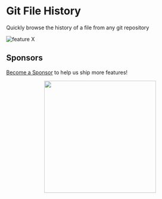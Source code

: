 # Git File History

Quickly browse the history of a file from any git repository

![feature X](https://user-images.githubusercontent.com/1911623/52807635-d5043480-306a-11e9-9b03-351b7cda4936.gif)

## Sponsors

[Become a Sponsor](https://opencollective.com/git-history) to help us ship more features!

<div align="center">
<a href="https://opencollective.com/git-history/donate">
<img
  src="https://opencollective.com/git-history/donate/button.png?color=blue"
  width="300"
/>
</a>
</div>
